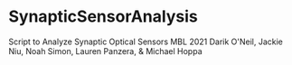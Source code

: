 # SynapticSensorAnalysis
Script to Analyze Synaptic Optical Sensors
MBL 2021 Darik O'Neil, Jackie Niu, Noah Simon, Lauren Panzera, & Michael Hoppa
